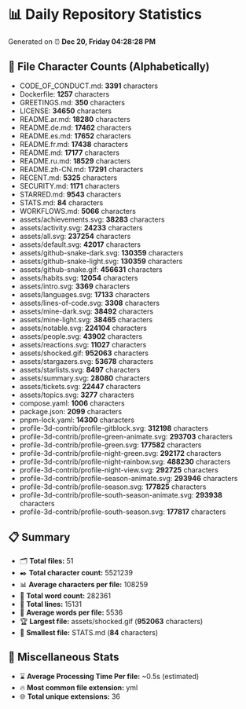 # 📊 Daily Repository Statistics
Generated on ⏰ **Dec 20, Friday 04:28:28 PM**

## 📂 File Character Counts (Alphabetically)
- CODE_OF_CONDUCT.md: **3391** characters
- Dockerfile: **1257** characters
- GREETINGS.md: **350** characters
- LICENSE: **34650** characters
- README.ar.md: **18280** characters
- README.de.md: **17462** characters
- README.es.md: **17652** characters
- README.fr.md: **17438** characters
- README.md: **17177** characters
- README.ru.md: **18529** characters
- README.zh-CN.md: **17291** characters
- RECENT.md: **5325** characters
- SECURITY.md: **1171** characters
- STARRED.md: **9543** characters
- STATS.md: **84** characters
- WORKFLOWS.md: **5066** characters
- assets/achievements.svg: **38283** characters
- assets/activity.svg: **24233** characters
- assets/all.svg: **237254** characters
- assets/default.svg: **42017** characters
- assets/github-snake-dark.svg: **130359** characters
- assets/github-snake-light.svg: **130359** characters
- assets/github-snake.gif: **456631** characters
- assets/habits.svg: **12054** characters
- assets/intro.svg: **3369** characters
- assets/languages.svg: **17133** characters
- assets/lines-of-code.svg: **3308** characters
- assets/mine-dark.svg: **38492** characters
- assets/mine-light.svg: **38465** characters
- assets/notable.svg: **224104** characters
- assets/people.svg: **43902** characters
- assets/reactions.svg: **11027** characters
- assets/shocked.gif: **952063** characters
- assets/stargazers.svg: **53678** characters
- assets/starlists.svg: **8497** characters
- assets/summary.svg: **28080** characters
- assets/tickets.svg: **22447** characters
- assets/topics.svg: **3277** characters
- compose.yaml: **1006** characters
- package.json: **2099** characters
- pnpm-lock.yaml: **14300** characters
- profile-3d-contrib/profile-gitblock.svg: **312198** characters
- profile-3d-contrib/profile-green-animate.svg: **293703** characters
- profile-3d-contrib/profile-green.svg: **177582** characters
- profile-3d-contrib/profile-night-green.svg: **292172** characters
- profile-3d-contrib/profile-night-rainbow.svg: **488230** characters
- profile-3d-contrib/profile-night-view.svg: **292725** characters
- profile-3d-contrib/profile-season-animate.svg: **293946** characters
- profile-3d-contrib/profile-season.svg: **177825** characters
- profile-3d-contrib/profile-south-season-animate.svg: **293938** characters
- profile-3d-contrib/profile-south-season.svg: **177817** characters

## 📋 Summary
- 🗂️ **Total files:** 51
- ✒️ **Total character count:** 5521239
- 📊 **Average characters per file:** 108259
- 📝 **Total word count:** 282361
- 🧾 **Total lines:** 15131
- 📐 **Average words per file:** 5536
- 🏆 **Largest file:** assets/shocked.gif (**952063** characters)
- 🥉 **Smallest file:** STATS.md (**84** characters)

## 🌟 Miscellaneous Stats
- ⌛ **Average Processing Time Per file:** ~0.5s (estimated)
- 🔥 **Most common file extension:** yml
- 🌐 **Total unique extensions:** 36
